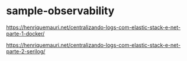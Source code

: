 # sample-observability

https://henriquemauri.net/centralizando-logs-com-elastic-stack-e-net-parte-1-docker/

https://henriquemauri.net/centralizando-logs-com-elastic-stack-e-net-parte-2-serilog/

